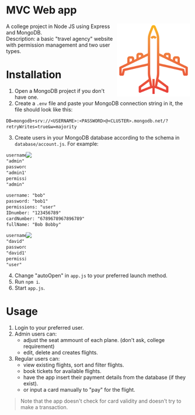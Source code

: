 # MVC Web app

<img align="right" style="width:200px; height:auto;" src="/public/images/favicon.ico">

A college project in Node JS using Express and MongoDB.<br>
Description: a basic "travel agency" website with permission management and two user types.

# Installation

1. Open a MongoDB project if you don't have one. 
2. Create a `.env` file and paste your MongoDB connection string in it, the file should look like this:
```
DB=mongodb+srv://<USERNAME>:<PASSWORD>@<CLUSTER>.mongodb.net/?retryWrites=true&w=majority
```


3. Create users in your MongoDB database according to the schema in `database/account.js`. For example:

<img align="right" style="width:450px; height:auto;" src="https://github.com/ElenaChes/Node-Js-Express-MVC-Web-App/assets/54331769/87d71734-4300-4a1a-911d-e02e5fd6de9a">

```
username: "admin"
password: "admin1"
permissions: "admin"
```
```
username: "bob"
password: "bob1"
permissions: "user"
IDnumber: "123456789"
cardNumber: "6789678967896789"
fullName: "Bob Bobby"
```

<img align="right" style="width:450px; height:auto;" src="https://github.com/ElenaChes/Node-Js-Express-MVC-Web-App/assets/54331769/e0096097-8c64-45aa-9951-42cdca488e9b">

```
username: "david"
password: "david1"
permissions: "user"
```
4. Change "autoOpen" in `app.js` to your preferred launch method.
5. Run `npm i`.
6. Start `app.js`.

# Usage
 


1. Login to your preferred user.
2. Admin users can: 
   - adjust the seat ammount of each plane. (don't ask, college requirement)
   - edit, delete and creates flights.
3. Regular users can:
   - view existing flights, sort and filter flights.
   - book tickets for available flights.
   - have the app insert their payment details from the database (if they exist).
   - or input a card manually to "pay" for the flight.
> Note that the app doesn't check for card validity and doesn't try to make a transaction.

